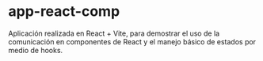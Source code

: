 # app-react-comp
Aplicación realizada en React + Vite, para demostrar el uso de la comunicación en componentes de React y el manejo básico de estados por medio de hooks.
